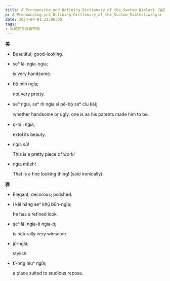 ```yaml
---
title: A Pronouncing and Defining Dictionary of the Swatow Dialect (汕頭方言音義字典) / ngia
p: A_Pronouncing_and_Defining_Dictionary_of_the_Swatow_Dialect/w/ngia
date: 2024-04-01 23:00:00
tags: 
- 汕頭方言音義字典
---
```



**美**
- Beautiful; good-looking.

- seⁿ lâi ngía-ngía;

  is very handsome.

- bô̤ mih ngía;

  not very pretty.

- seⁿ ngía, seⁿ m̄ ngía sĭ pĕ-bó̤ seⁿ cĭu kâi;

  whether handsome or ugly, one is as his parents made him to be.

- o̤-ló̤ i ngía;

  extol its beauty.

- ngía sṳ̄!

  This is a pretty piece of work!

- ngía mûeh!

  That is a fine looking thing! (said ironically).

**雅**
- Elegant; decorous; polished.

- i kâi nâng seⁿ khṳ̀ bûn-ngía;

  he has a refined look.

- seⁿ lâi ngía-tì ngía-tì;

  is naturally very winsome.

- jû-ngía;

  stylish.

- tī-hng hiuⁿ ngía;

  a place suited to studious repose.